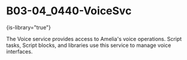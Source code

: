 # B03-04_0440-VoiceSvc

{is-library="true"}

<snippet id="B03-04_0440-VoiceSvc_snippet">



The Voice service provides access to Amelia's voice operations. Script tasks, Script blocks, and libraries use this service to manage voice interfaces.


</snippet>